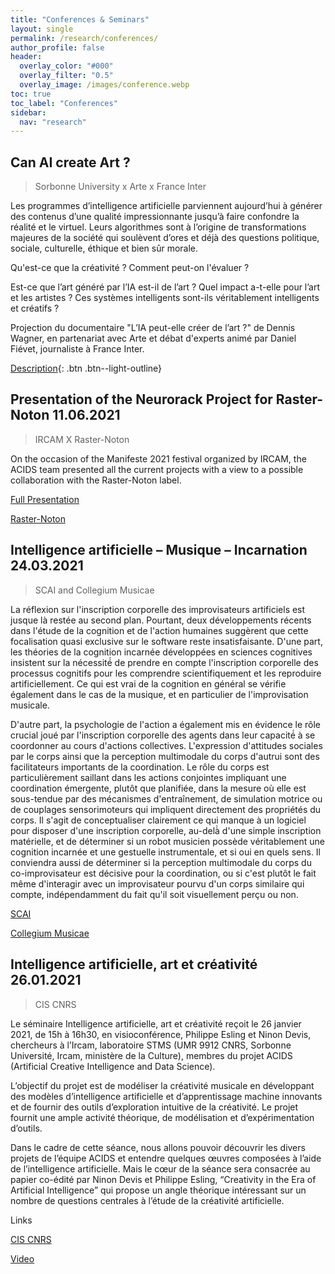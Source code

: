 ```yaml
---
title: "Conferences & Seminars"
layout: single
permalink: /research/conferences/
author_profile: false
header:
  overlay_color: "#000"
  overlay_filter: "0.5"
  overlay_image: /images/conference.webp
toc: true
toc_label: "Conferences"
sidebar:
  nav: "research"
---
```


## Can AI create Art ?

> Sorbonne University x Arte x France Inter

Les programmes d’intelligence artificielle parviennent aujourd’hui à générer des contenus d’une qualité impressionnante jusqu’à faire confondre la réalité et le virtuel. Leurs algorithmes sont à l’origine de transformations majeures de la société qui soulèvent d’ores et déjà des questions politique, sociale, culturelle, éthique et bien sûr morale.

Qu'est-ce que la créativité ? Comment peut-on l'évaluer ?

Est-ce que l’art généré par l’IA est-il de l’art ? Quel impact a-t-elle pour l’art et les artistes ? Ces systèmes intelligents sont-ils véritablement intelligents et créatifs ?

Projection du documentaire "L’IA peut-elle créer de l’art ?" de Dennis Wagner, en partenariat avec Arte et débat d'experts animé par Daniel Fiévet, journaliste à France Inter.

[Description]([https://www.sorbonne-universite.fr/evenements/lia-peut-elle-creer-de-lart]){: .btn .btn--light-outline}

## Presentation of the Neurorack Project for Raster-Noton 11.06.2021

> IRCAM X Raster-Noton

On the occasion of the Manifeste 2021 festival organized by IRCAM, the ACIDS team presented all the current projects with a view to a possible collaboration with the Raster-Noton label.

[Full Presentation](https://www.youtube.com/watch?v=_00pHC5LTQQ)

[Raster-Noton](https://raster-media.net/)

## Intelligence artificielle – Musique – Incarnation 24.03.2021

> SCAI and Collegium Musicae

La réflexion sur l'inscription corporelle des improvisateurs artificiels est jusque là restée au second plan. Pourtant, deux développements récents dans l'étude de la cognition et de l'action humaines suggèrent que cette focalisation quasi exclusive sur le software reste insatisfaisante. D'une part, les théories de la cognition incarnée développées en sciences cognitives insistent sur la nécessité́ de prendre en compte l'inscription corporelle des processus cognitifs pour les comprendre scientifiquement et les reproduire artificiellement. Ce qui est vrai de la cognition en général se vérifie également dans le cas de la musique, et en particulier de l'improvisation musicale.

D'autre part, la psychologie de l'action a également mis en évidence le rôle crucial joué par l'inscription corporelle des agents dans leur capacité́ à se coordonner au cours d'actions collectives. L'expression d'attitudes sociales par le corps ainsi que la perception multimodale du corps d'autrui sont des facilitateurs importants de la coordination. Le rôle du corps est particulièrement saillant dans les actions conjointes impliquant une coordination émergente, plutôt que planifiée, dans la mesure où elle est sous-tendue par des mécanismes d'entraînement, de simulation motrice ou de couplages sensorimoteurs qui impliquent directement des propriétés du corps.
Il s'agit de conceptualiser clairement ce qui manque à un logiciel pour disposer d'une inscription corporelle, au-delà̀ d'une simple inscription matérielle, et de déterminer si un robot musicien possède véritablement une cognition incarnée et une gestuelle instrumentale, et si oui en quels sens. Il conviendra aussi de déterminer si la perception multimodale du corps du co-improvisateur est décisive pour la coordination, ou si c'est plutôt le fait même d'interagir avec un improvisateur pourvu d'un corps similaire qui compte, indépendamment du fait qu'il soit visuellement perçu ou non.

[SCAI](https://scai.sorbonne-universite.fr/public/events/view/0d80ac1a8656ee823101/1)

[Collegium Musicae](http://www.collegium.musicae.sorbonne-universite.fr/fr/actualites/musique-et-intelligence-artificielle.html)

##  Intelligence artificielle, art et créativité 26.01.2021

> CIS CNRS

Le séminaire Intelligence artificielle, art et créativité reçoit le 26 janvier 2021, de 15h à 16h30, en visioconférence, Philippe Esling et Ninon Devis, chercheurs à l’Ircam, laboratoire STMS (UMR 9912 CNRS, Sorbonne Université, Ircam, ministère de la Culture), membres du projet ACIDS (Artificial Creative Intelligence and Data Science).

L’objectif du projet est de modéliser la créativité musicale en développant des modèles d’intelligence artificielle et d’apprentissage machine innovants et de fournir des outils d’exploration intuitive de la créativité. Le projet fournit une ample activité théorique, de modélisation et d’expérimentation d’outils.

Dans le cadre de cette séance, nous allons pouvoir découvrir les divers projets de l’équipe ACIDS et entendre quelques œuvres composées à l’aide de l’intelligence artificielle. Mais le cœur de la séance sera consacrée au papier co-édité par Ninon Devis et Philippe Esling, “Creativity in the Era of Artificial Intelligence” qui propose un angle théorique intéressant sur un nombre de questions centrales à l’étude de la créativité artificielle.

Links

[CIS CNRS](https://cis.cnrs.fr/sem-ia-art-philippe-esling-et-ninon-devis/)

[Video](https://www.canal-u.tv/video/site_pouchet_cnrs/creativity_in_the_era_or_artificial_intelligence.59973)
